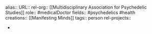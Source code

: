 alias::
URL::
rel-org:: [[Multidisciplinary Association for Psychedelic Studies]] 
role:: #medicalDoctor 
fields:: #psychedelics #health  
creations:: [[Manifesting Minds]] 
tags:: person
rel-projects::


-